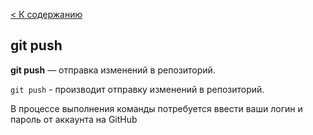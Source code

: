 [< К содержанию](./readme.md)

## git push

**git push** — отправка изменений в репозиторий.


`git push` - производит отправку изменений в репозиторий. 

В процессе выполнения команды потребуется ввести ваши логин и пароль от аккаунта на GitHub
